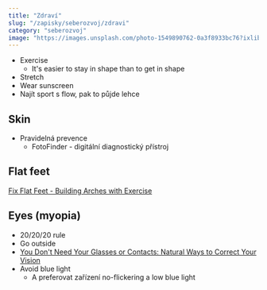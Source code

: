 ```yaml
---
title: "Zdraví"
slug: "/zapisky/seberozvoj/zdravi"
category: "seberozvoj"
image: "https://images.unsplash.com/photo-1549890762-0a3f8933bc76?ixlib=rb-1.2.1&ixid=MnwxMjA3fDB8MHxwaG90by1wYWdlfHx8fGVufDB8fHx8&auto=format&fit=crop&w=1568&q=80"
---
```


- Exercise
	- It's easier to stay in shape than to get in shape
- Stretch
- Wear sunscreen
- Najít sport s flow, pak to půjde lehce

## Skin
- Pravidelná prevence
	- FotoFinder - digitální diagnostický přístroj

## Flat feet
[Fix Flat Feet - Building Arches with Exercise](https://www.fixflatfeet.com/)

## Eyes (myopia)
- 20/20/20 rule
- Go outside
- [You Don't Need Your Glasses or Contacts: Natural Ways to Correct Your Vision](https://www.amazon.com/Dont-Need-Your-Glasses-Contacts/dp/1515357635)
- Avoid blue light
	- A preferovat zařízení no-flickering a low blue light